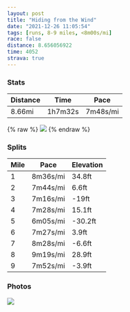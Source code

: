 ```yaml
---
layout: post
title: "Hiding from the Wind"
date: "2021-12-26 11:05:54"
tags: [runs, 8-9 miles, <8m00s/mi]
race: false
distance: 8.656056922
time: 4052
strava: true
---
```


### Stats

| Distance | Time | Pace |
|----------|------|------|
|8.66mi|1h7m32s|7m48s/mi|

{% raw %}
<img src='https://maps.googleapis.com/maps/api/staticmap?maptype=roadmap&path=enc:gbwwFljsbMBs@`@uARoAdAJv@p@fByBEo@De@^aAEu@b@_Al@o@Vs@PCTT~@QZkAl@w@ZOEILe@x@{@ASh@eAT_Af@CDLp@Sb@Fz@VLZZ?VYFqBXYJHr@Mb@uAfCiFjA^p@]`CUh@F~@_@rARrAq@t@f@dADFRh@Vr@MhBd@v@i@|@tAb@Fh@[hCNj@}@vA[tDh@RdAh@l@t@`BnA`@IID[DSLIVHlB@~AKp@h@d@Hn@EdA^lAKZHFNt@_@zAp@`@I|AuCVEz@XtD`Cz@r@L`@xARbAdAdBVt@KdEn@jAM\~@`AH`A?zB_@o@jAOf@l@Tf@nB\VLf@jEbCf@fAz@f@PMTF|@`AXpAz@`@Dr@~@\b@DTh@~Af@^\fAVd@rAXJo@dAIZDHbBKl@TFRp@l@fAVf@`@v@WPFDZW|@F\jBn@nAr@rAjAr@P\\?Vh@Vd@a@MrAZRjAJt@b@Nd@EJR\n@\h@DhCjCB`@d@ACjAVRjCx@j@fAxARLTh@TL\VZm@zAAfA~A~@t@F^RfAKp@?fBZj@QfAnBv@NdA`BzBR[fBBPxBTt@Gj@l@b@ODfAIbAQp@o@R@d@Ux@wBzChFWrA\rCNRIFRZc@b@CT|@j@h@@ZQV@g@f@kCw@|G]f@_E|A_Az@@^xCg@~BRvDpAJPhBEWLAJJZFjAzW`C`@bAHSV`@@Kj@_@Da@z@Dh@Xr@|D_@fABdAe@jCBnBJTAh@WrAmB_@{Di@cCmAc@Go@o@c@TmAkAaBSg@c@}HuAGg@?uAS}@g@f@w@CiA\wEh@@{@w@g@eAIa@o@a@mA[LyAIgA`@KKSiBi@g@mBp@cEEqAReCq@oCYaB@_Ca@qEYcAYaABe@P_B}@yAWcDUeADeD}@_VaCqEYeDC}Ku@sEC}L_AsBF_HYqCWiB^gBHqDMoCy@yAiAoAc@}BQaI}AGWB[Ts@LeAc@YOBGgAsBIXPLYQZMmAMOq@Oe@Ym@b@g@]gC{@y@w@_Ac@iAiAy@]mBeAo@s@oAi@o@{@iAk@wAgASAyBoAgCmBeA_@QODGMW{@_@o@o@wAo@o@Cc@bBWAEPWH{@Wo@g@m@RqAQ&key=AIzaSyC1MId7bFpkLXNAaYhBSTb8jLyiSqzbDtM&size=800x800&markers=color:yellow|label:S|40.75572,-73.99607&markers=color:green|label:F|40.753659999999954,-74.00225000000009'>
{% endraw %}

### Splits

| Mile | Pace | Elevation |
|------|------|-----------|
|1|8m36s/mi|34.8ft|
|2|7m44s/mi|6.6ft|
|3|7m16s/mi|-19ft|
|4|7m28s/mi|15.1ft|
|5|6m05s/mi|-30.2ft|
|6|7m27s/mi|3.9ft|
|7|8m28s/mi|-6.6ft|
|8|9m19s/mi|28.9ft|
|9|7m52s/mi|-3.9ft|

### Photos
<img src='https://dgtzuqphqg23d.cloudfront.net/5W_1MI5T4MCB5qLhySv0vW6u0PzekxiiRtbUFtoxPu8-768x768.jpg'>
